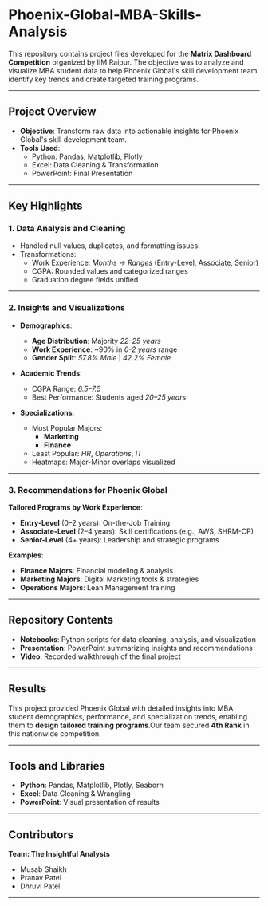 # Phoenix-Global-MBA-Skills-Analysis
This repository contains project files developed for the **Matrix Dashboard Competition** organized by IIM Raipur. The objective was to analyze and visualize MBA student data to help Phoenix Global's skill development team identify key trends and create targeted training programs.

---

## Project Overview

-   **Objective**: Transform raw data into actionable insights for Phoenix Global's skill development team.
-   **Tools Used**:
    -   Python: Pandas, Matplotlib, Plotly
    -   Excel: Data Cleaning & Transformation
    -   PowerPoint: Final Presentation

---

## Key Highlights

### 1. Data Analysis and Cleaning

-   Handled null values, duplicates, and formatting issues.
-   Transformations:
    -   Work Experience: *Months → Ranges* (Entry-Level, Associate, Senior)
    -   CGPA: Rounded values and categorized ranges
    -   Graduation degree fields unified

---

### 2. Insights and Visualizations

-   **Demographics**:
    -   **Age Distribution**: Majority *22–25 years*
    -   **Work Experience**: ~90% in *0-2 years* range
    -   **Gender Split**: *57.8% Male* | *42.2% Female*

-   **Academic Trends**:
    -   CGPA Range: *6.5–7.5*
    -   Best Performance: Students aged *20–25 years*

-   **Specializations**:
    -   Most Popular Majors:
        -   **Marketing**
        -   **Finance**
    -   Least Popular: *HR*, *Operations*, *IT*
    -   Heatmaps: Major-Minor overlaps visualized

---

### 3. Recommendations for Phoenix Global

**Tailored Programs by Work Experience**:

-   **Entry-Level** (0–2 years): On-the-Job Training
-   **Associate-Level** (2–4 years): Skill certifications (e.g., AWS, SHRM-CP)
-   **Senior-Level** (4+ years): Leadership and strategic programs

**Examples**:

-   **Finance Majors**: Financial modeling & analysis
-   **Marketing Majors**: Digital Marketing tools & strategies
-   **Operations Majors**: Lean Management training

---

## Repository Contents

-   **Notebooks**: Python scripts for data cleaning, analysis, and visualization
-   **Presentation**: PowerPoint summarizing insights and recommendations
-   **Video**: Recorded walkthrough of the final project

---

## Results
This project provided Phoenix Global with detailed insights into MBA student demographics, performance, and specialization trends, enabling them to **design tailored training programs**.Our team secured **4th Rank** in this nationwide competition.

---

## Tools and Libraries
-   **Python**: Pandas, Matplotlib, Plotly, Seaborn
-   **Excel**: Data Cleaning & Wrangling
-   **PowerPoint**: Visual presentation of results
---

## Contributors
**Team: The Insightful Analysts**
-   Musab Shaikh
-   Pranav Patel
-   Dhruvi Patel
---

